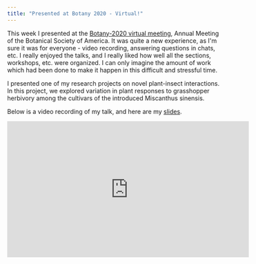 ```yaml
---
title: "Presented at Botany 2020 - Virtual!"
---
```

This week I presented at the [Botany-2020 virtual meeting](https://2020.botanyconference.org/), Annual Meeting of the Botanical Society of America. <!--more--> It was quite a new experience, as I'm sure it was for everyone - video recording, answering questions in chats, etc. I really enjoyed the talks, and I really liked how well all the sections, workshops, etc. were organized. I can only imagine the amount of work which had been done to make it happen in this difficult and stressful time.

I presented one of my research projects on novel plant-insect interactions. In this project, we explored variation in plant responses to grasshopper herbivory among the cultivars of the introduced Miscanthus sinensis. 

Below is a video recording of my talk, and here are my <a href="{{ 'assets/content/publications/2020_Botany_talk.pdf' | relative_url }}">slides</a>.

<iframe width="560" height="315" src="https://www.youtube.com/embed/gZJb6n5DNWo" frameborder="0" allow="accelerometer; autoplay; encrypted-media; gyroscope; picture-in-picture" allowfullscreen></iframe>
<br>